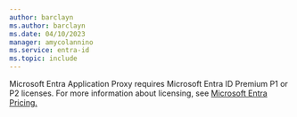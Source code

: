 ```yaml
---
author: barclayn
ms.author: barclayn
ms.date: 04/10/2023
manager: amycolannino
ms.service: entra-id
ms.topic: include
---
```



Microsoft Entra Application Proxy requires Microsoft Entra ID Premium P1 or P2 licenses. For more information about licensing, see [Microsoft Entra Pricing.](https://www.microsoft.com/security/business/microsoft-entra-pricing)